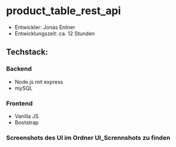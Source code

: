 # product_table_rest_api
- Entwickler: Jonas Entner
- Entwicklungszeit: ca. 12 Stunden

## Techstack: 

### Backend 
- Node.js mit express
- mySQL 

### Frontend
- Vanilla JS
- Bootstrap

### Screenshots des UI im Ordner UI_Scrennshots zu finden
